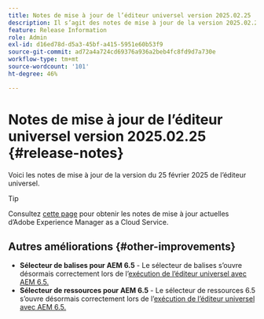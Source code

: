 ```yaml
---
title: Notes de mise à jour de l’éditeur universel version 2025.02.25
description: Il s’agit des notes de mise à jour de la version 2025.02.25 de l’éditeur universel.
feature: Release Information
role: Admin
exl-id: d16ed78d-d5a3-45bf-a415-5951e60b53f9
source-git-commit: ad72a4a724cd69376a936a2beb4fc8fd9d7a730e
workflow-type: tm+mt
source-wordcount: '101'
ht-degree: 46%

---
```



# Notes de mise à jour de l’éditeur universel version 2025.02.25 {#release-notes}

Voici les notes de mise à jour de la version du 25 février 2025 de l’éditeur universel.

>[!TIP]
>
>Consultez [cette page](/help/release-notes/release-notes-cloud/release-notes-current.md) pour obtenir les notes de mise à jour actuelles d’Adobe Experience Manager as a Cloud Service.

## Autres améliorations {#other-improvements}

* **Sélecteur de balises pour AEM 6.5** - Le sélecteur de balises s’ouvre désormais correctement lors de l’[exécution de l’éditeur universel avec AEM 6.5.](https://experienceleague.adobe.com/fr/docs/experience-manager-65/content/implementing/developing/headless/universal-editor/introduction)
* **Sélecteur de ressources pour AEM 6.5** - Le sélecteur de ressources 6.5 s’ouvre désormais correctement lors de l’[exécution de l’éditeur universel avec AEM 6.5.](https://experienceleague.adobe.com/fr/docs/experience-manager-65/content/implementing/developing/headless/universal-editor/introduction)
